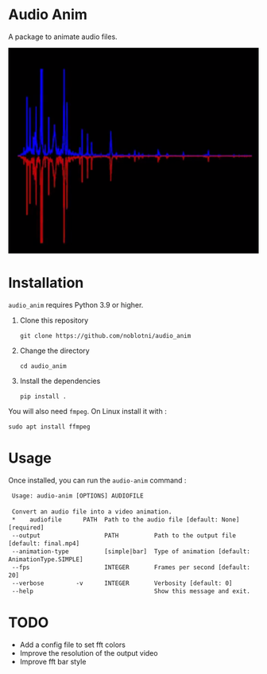 # Audio Anim

A package to animate audio files.

![](./docs/imgs/fft_color_example.png)

# Installation 

`audio_anim` requires Python 3.9 or higher.

1. Clone this repository
   ```shell
   git clone https://github.com/noblotni/audio_anim
   ```
2. Change the directory
   ```shell
   cd audio_anim
   ```
3. Install the dependencies
    ```shell
    pip install .
    ```

You will also need `fmpeg`. On Linux install it with : 
```shell
sudo apt install ffmpeg
```
# Usage

Once installed, you can run the `audio-anim` command :
```shell
 Usage: audio-anim [OPTIONS] AUDIOFILE                                                                           
                                                                                                                 
 Convert an audio file into a video animation.
 *    audiofile      PATH  Path to the audio file [default: None] [required]
 --output                  PATH          Path to the output file [default: final.mp4]
 --animation-type          [simple|bar]  Type of animation [default: AnimationType.SIMPLE]
 --fps                     INTEGER       Frames per second [default: 20]
 --verbose         -v      INTEGER       Verbosity [default: 0] 
 --help                                  Show this message and exit.       
```

# TODO

- Add a config file to set fft colors
- Improve the resolution of the output video
- Improve fft bar style
